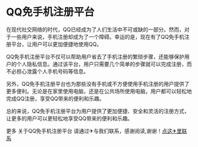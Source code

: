 # QQ免手机注册平台

在现代社交网络的时代，QQ已经成为了人们生活中不可或缺的一部分。然而，对于一些用户来说，手机注册却成为了一个障碍。幸运的是，现在有了QQ免手机注册平台，让用户可以更加便捷地使用QQ。

QQ免手机注册平台不仅可以帮助用户省去了手机注册的繁琐步骤，还能够保护用户的个人隐私信息。通过该平台，用户只需要几个简单的步骤就可以完成注册，而不必担心泄露个人手机号码等信息。

另外，QQ免手机注册平台也为那些没有手机或不方便使用手机注册的用户提供了更多便利。无论是在家里使用电脑，还是在公共场所使用电脑，用户都可以轻松地完成QQ注册，享受QQ带来的便利和乐趣。

总的来说，QQ免手机注册平台为用户提供了更加便捷、安全和灵活的注册方式，让更多的用户可以更轻松地享受QQ带来的便利和乐趣。

更多 关于QQ免手机注册平台 请通过✈与我们联系，感谢阅读,谢谢！[点这✈里联系](https://c.k02.cc)